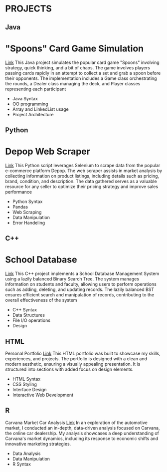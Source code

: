 # PROJECTS
## Java
# "Spoons" Card Game Simulation
[Link](https://github.com/paigecaskey/spoons)
This Java project simulates the popular card game "Spoons" involving strategy, quick thinking, and a bit of chaos. The game involves players passing cards rapidly in an attempt to collect a set and grab a spoon before their opponents. The implementation includes a Game class orchestrating the rounds, a Dealer class managing the deck, and Player classes representing each participant
- Java Syntax
- OO programming
- Array and LinkedList usage
- Project Architecture
## Python
# Depop Web Scraper
[Link](https://github.com/paigecaskey/webscraper)
This Python script leverages Selenium to scrape data from the popular e-commerce platform Depop. The web scraper assists in market analysis by collecting information on product listings, including details such as pricing, brand, condition, and description. The data gathered serves as a valuable resource for any seller to optimize their pricing strategy and improve sales performance
- Python Syntax
- Pandas
- Web Scraping
- Data Manipulation
- Error Handeling
## C++
# School Database
[Link](https://github.com/paigecaskey/database)
This C++ project implements a School Database Management System using a lazily balanced Binary Search Tree. The system manages information on students and faculty, allowing users to perform operations such as adding, deleting, and updating records. The lazily balanced BST ensures efficient search and manipulation of records, contributing to the overall effectiveness of the system
- C++ Syntax
- Data Structures
- File I/O operations
- Design
## HTML
Personal Portfolio
[Link](https://github.com/paigecaskey/portfolio)
This HTML portfolio was built to showcase my skills, experiences, and projects. The portfolio is designed with a clean and modern aesthetic, ensuring a visually appealing presentation. It is structured into sections with added focus on design elements.
- HTML Syntax
- CSS Styling
- Interface Design
- Interactive Web Development
## R
Carvana Market Car Analysis
[Link](https://github.com/paigecaskey/carvana)
In an exploration of the automotive market, I conducted an in-depth, data-driven analysis focused on Carvana, the online car dealership. My analysis showcases a deep understanding of Carvana's market dynamics, including its response to economic shifts and innovative marketing strategies.
- Data Analysis
- Data Manipulation
- R Syntax


